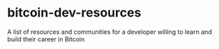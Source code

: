 # bitcoin-dev-resources
A list of resources and communities for a developer willing to learn and build their career in Bitcoin
